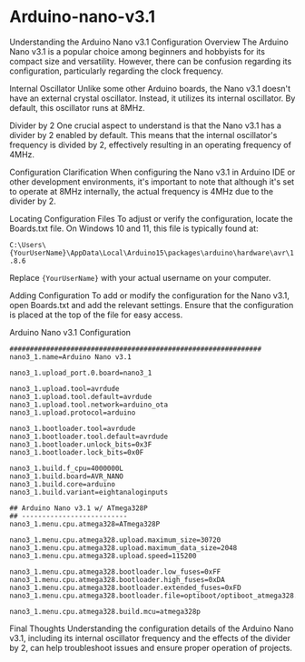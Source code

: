 # Arduino-nano-v3.1
Understanding the Arduino Nano v3.1 Configuration
Overview
The Arduino Nano v3.1 is a popular choice among beginners and hobbyists for its compact size and versatility. However, there can be confusion regarding its configuration, particularly regarding the clock frequency.

Internal Oscillator
Unlike some other Arduino boards, the Nano v3.1 doesn't have an external crystal oscillator. Instead, it utilizes its internal oscillator. By default, this oscillator runs at 8MHz.

Divider by 2
One crucial aspect to understand is that the Nano v3.1 has a divider by 2 enabled by default. This means that the internal oscillator's frequency is divided by 2, effectively resulting in an operating frequency of 4MHz.

Configuration Clarification
When configuring the Nano v3.1 in Arduino IDE or other development environments, it's important to note that although it's set to operate at 8MHz internally, the actual frequency is 4MHz due to the divider by 2.

Locating Configuration Files
To adjust or verify the configuration, locate the Boards.txt file. On Windows 10 and 11, this file is typically found at:

``C:\Users\{YourUserName}\AppData\Local\Arduino15\packages\arduino\hardware\avr\1.8.6``

Replace ``{YourUserName}`` with your actual username on your computer.

Adding Configuration
To add or modify the configuration for the Nano v3.1, open Boards.txt and add the relevant settings. Ensure that the configuration is placed at the top of the file for easy access.

Arduino Nano v3.1 Configuration

````
##############################################################
nano3_1.name=Arduino Nano v3.1

nano3_1.upload_port.0.board=nano3_1

nano3_1.upload.tool=avrdude
nano3_1.upload.tool.default=avrdude
nano3_1.upload.tool.network=arduino_ota
nano3_1.upload.protocol=arduino

nano3_1.bootloader.tool=avrdude
nano3_1.bootloader.tool.default=avrdude
nano3_1.bootloader.unlock_bits=0x3F
nano3_1.bootloader.lock_bits=0x0F

nano3_1.build.f_cpu=4000000L
nano3_1.build.board=AVR_NANO
nano3_1.build.core=arduino
nano3_1.build.variant=eightanaloginputs

## Arduino Nano v3.1 w/ ATmega328P
## --------------------------
nano3_1.menu.cpu.atmega328=ATmega328P

nano3_1.menu.cpu.atmega328.upload.maximum_size=30720
nano3_1.menu.cpu.atmega328.upload.maximum_data_size=2048
nano3_1.menu.cpu.atmega328.upload.speed=115200

nano3_1.menu.cpu.atmega328.bootloader.low_fuses=0xFF
nano3_1.menu.cpu.atmega328.bootloader.high_fuses=0xDA
nano3_1.menu.cpu.atmega328.bootloader.extended_fuses=0xFD
nano3_1.menu.cpu.atmega328.bootloader.file=optiboot/optiboot_atmega328.hex

nano3_1.menu.cpu.atmega328.build.mcu=atmega328p
````
Final Thoughts
Understanding the configuration details of the Arduino Nano v3.1, including its internal oscillator frequency and the effects of the divider by 2, can help troubleshoot issues and ensure proper operation of projects.


